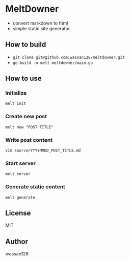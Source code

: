 # MeltDowner
* convert markdown to html
* simple static site generator

## How to build
* `git clone git@github.com:wassan128/meltdowner.git`
* `go build -o melt meltdowner/main.go`

## How to use
### Initialize
`melt init`

### Create new post
`melt new "POST TITLE"`

### Write post content
`vim source/YYYYMMDD_POST_TITLE.md`

### Start server
`melt server`

### Generate static content
`melt generate`

## License
MIT

## Author
wassan128


